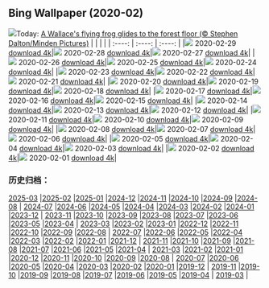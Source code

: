 ## Bing Wallpaper (2020-02)
![](http://cn.bing.com/th?id=OHR.WallaceFF_EN-US1967284462_UHD.jpg&w=1000)Today: [A Wallace's flying frog glides to the forest floor (© Stephen Dalton/Minden Pictures)](http://cn.bing.com/th?id=OHR.WallaceFF_EN-US1967284462_UHD.jpg)
|      |      |      |
| :----: | :----: | :----: |
|![](http://cn.bing.com/th?id=OHR.WallaceFF_EN-US1967284462_UHD.jpg&pid=hp&w=384&h=216&rs=1&c=4) 2020-02-29 [download 4k](http://cn.bing.com/th?id=OHR.WallaceFF_EN-US1967284462_UHD.jpg)|![](http://cn.bing.com/th?id=OHR.OtterCreekVT_EN-US1557441690_UHD.jpg&pid=hp&w=384&h=216&rs=1&c=4) 2020-02-28 [download 4k](http://cn.bing.com/th?id=OHR.OtterCreekVT_EN-US1557441690_UHD.jpg)|![](http://cn.bing.com/th?id=OHR.PBWhaleBones_EN-US8550622199_UHD.jpg&pid=hp&w=384&h=216&rs=1&c=4) 2020-02-27 [download 4k](http://cn.bing.com/th?id=OHR.PBWhaleBones_EN-US8550622199_UHD.jpg)|
|![](http://cn.bing.com/th?id=OHR.AcadiaSunrise_EN-US8474021804_UHD.jpg&pid=hp&w=384&h=216&rs=1&c=4) 2020-02-26 [download 4k](http://cn.bing.com/th?id=OHR.AcadiaSunrise_EN-US8474021804_UHD.jpg)|![](http://cn.bing.com/th?id=OHR.ArmstrongPark_EN-US8412696471_UHD.jpg&pid=hp&w=384&h=216&rs=1&c=4) 2020-02-25 [download 4k](http://cn.bing.com/th?id=OHR.ArmstrongPark_EN-US8412696471_UHD.jpg)|![](http://cn.bing.com/th?id=OHR.Windhorses_EN-US8344477103_UHD.jpg&pid=hp&w=384&h=216&rs=1&c=4) 2020-02-24 [download 4k](http://cn.bing.com/th?id=OHR.Windhorses_EN-US8344477103_UHD.jpg)|
|![](http://cn.bing.com/th?id=OHR.LakeGullMN_EN-US8273213396_UHD.jpg&pid=hp&w=384&h=216&rs=1&c=4) 2020-02-23 [download 4k](http://cn.bing.com/th?id=OHR.LakeGullMN_EN-US8273213396_UHD.jpg)|![](http://cn.bing.com/th?id=OHR.AbuSimbelSunFest_EN-US8115834133_UHD.jpg&pid=hp&w=384&h=216&rs=1&c=4) 2020-02-22 [download 4k](http://cn.bing.com/th?id=OHR.AbuSimbelSunFest_EN-US8115834133_UHD.jpg)|![](http://cn.bing.com/th?id=OHR.OlindaCarnival_EN-US7914915440_UHD.jpg&pid=hp&w=384&h=216&rs=1&c=4) 2020-02-21 [download 4k](http://cn.bing.com/th?id=OHR.OlindaCarnival_EN-US7914915440_UHD.jpg)|
|![](http://cn.bing.com/th?id=OHR.CloudsPelmo_EN-US7754683425_UHD.jpg&pid=hp&w=384&h=216&rs=1&c=4) 2020-02-20 [download 4k](http://cn.bing.com/th?id=OHR.CloudsPelmo_EN-US7754683425_UHD.jpg)|![](http://cn.bing.com/th?id=OHR.WanderingAlbatross_EN-US7624194630_UHD.jpg&pid=hp&w=384&h=216&rs=1&c=4) 2020-02-19 [download 4k](http://cn.bing.com/th?id=OHR.WanderingAlbatross_EN-US7624194630_UHD.jpg)|![](http://cn.bing.com/th?id=OHR.PlutoCrescent_EN-US7560373003_UHD.jpg&pid=hp&w=384&h=216&rs=1&c=4) 2020-02-18 [download 4k](http://cn.bing.com/th?id=OHR.PlutoCrescent_EN-US7560373003_UHD.jpg)|
|![](http://cn.bing.com/th?id=OHR.MRNMSD_EN-US1457690831_UHD.jpg&pid=hp&w=384&h=216&rs=1&c=4) 2020-02-17 [download 4k](http://cn.bing.com/th?id=OHR.MRNMSD_EN-US1457690831_UHD.jpg)|![](http://cn.bing.com/th?id=OHR.LemonDragon_EN-US7455819536_UHD.jpg&pid=hp&w=384&h=216&rs=1&c=4) 2020-02-16 [download 4k](http://cn.bing.com/th?id=OHR.LemonDragon_EN-US7455819536_UHD.jpg)|![](http://cn.bing.com/th?id=OHR.HumpbackHerring_EN-US7403030704_UHD.jpg&pid=hp&w=384&h=216&rs=1&c=4) 2020-02-15 [download 4k](http://cn.bing.com/th?id=OHR.HumpbackHerring_EN-US7403030704_UHD.jpg)|
|![](http://cn.bing.com/th?id=OHR.CorsicaHeart_EN-US7363711239_UHD.jpg&pid=hp&w=384&h=216&rs=1&c=4) 2020-02-14 [download 4k](http://cn.bing.com/th?id=OHR.CorsicaHeart_EN-US7363711239_UHD.jpg)|![](http://cn.bing.com/th?id=OHR.AbiquaFalls_EN-US4408914137_UHD.jpg&pid=hp&w=384&h=216&rs=1&c=4) 2020-02-13 [download 4k](http://cn.bing.com/th?id=OHR.AbiquaFalls_EN-US4408914137_UHD.jpg)|![](http://cn.bing.com/th?id=OHR.PinzonIslandTortoise_EN-US4325314925_UHD.jpg&pid=hp&w=384&h=216&rs=1&c=4) 2020-02-12 [download 4k](http://cn.bing.com/th?id=OHR.PinzonIslandTortoise_EN-US4325314925_UHD.jpg)|
|![](http://cn.bing.com/th?id=OHR.SylviaEarle_EN-US4248966328_UHD.jpg&pid=hp&w=384&h=216&rs=1&c=4) 2020-02-11 [download 4k](http://cn.bing.com/th?id=OHR.SylviaEarle_EN-US4248966328_UHD.jpg)|![](http://cn.bing.com/th?id=OHR.SuperkilenPark_EN-US4074449236_UHD.jpg&pid=hp&w=384&h=216&rs=1&c=4) 2020-02-10 [download 4k](http://cn.bing.com/th?id=OHR.SuperkilenPark_EN-US4074449236_UHD.jpg)|![](http://cn.bing.com/th?id=OHR.HollywoodSign_EN-US3888664438_UHD.jpg&pid=hp&w=384&h=216&rs=1&c=4) 2020-02-09 [download 4k](http://cn.bing.com/th?id=OHR.HollywoodSign_EN-US3888664438_UHD.jpg)|
|![](http://cn.bing.com/th?id=OHR.PingxiLantern_EN-US3795457184_UHD.jpg&pid=hp&w=384&h=216&rs=1&c=4) 2020-02-08 [download 4k](http://cn.bing.com/th?id=OHR.PingxiLantern_EN-US3795457184_UHD.jpg)|![](http://cn.bing.com/th?id=OHR.QuebecWinter_EN-US3715352171_UHD.jpg&pid=hp&w=384&h=216&rs=1&c=4) 2020-02-07 [download 4k](http://cn.bing.com/th?id=OHR.QuebecWinter_EN-US3715352171_UHD.jpg)|![](http://cn.bing.com/th?id=OHR.SneezeSpring_EN-US3645892670_UHD.jpg&pid=hp&w=384&h=216&rs=1&c=4) 2020-02-06 [download 4k](http://cn.bing.com/th?id=OHR.SneezeSpring_EN-US3645892670_UHD.jpg)|
|![](http://cn.bing.com/th?id=OHR.AlbertaBubbles_EN-US3535339115_UHD.jpg&pid=hp&w=384&h=216&rs=1&c=4) 2020-02-05 [download 4k](http://cn.bing.com/th?id=OHR.AlbertaBubbles_EN-US3535339115_UHD.jpg)|![](http://cn.bing.com/th?id=OHR.LionRock_EN-US3384136847_UHD.jpg&pid=hp&w=384&h=216&rs=1&c=4) 2020-02-04 [download 4k](http://cn.bing.com/th?id=OHR.LionRock_EN-US3384136847_UHD.jpg)|![](http://cn.bing.com/th?id=OHR.RapaNuiFestival_EN-US3295875465_UHD.jpg&pid=hp&w=384&h=216&rs=1&c=4) 2020-02-03 [download 4k](http://cn.bing.com/th?id=OHR.RapaNuiFestival_EN-US3295875465_UHD.jpg)|
|![](http://cn.bing.com/th?id=OHR.MeerkatHuddle_EN-US3180214061_UHD.jpg&pid=hp&w=384&h=216&rs=1&c=4) 2020-02-02 [download 4k](http://cn.bing.com/th?id=OHR.MeerkatHuddle_EN-US3180214061_UHD.jpg)|![](http://cn.bing.com/th?id=OHR.MappingCourage_EN-US3088004881_UHD.jpg&pid=hp&w=384&h=216&rs=1&c=4) 2020-02-01 [download 4k](http://cn.bing.com/th?id=OHR.MappingCourage_EN-US3088004881_UHD.jpg)|
### 历史归档：
[2025-03](/picture/2025-03/) |[2025-02](/picture/2025-02/) |[2025-01](/picture/2025-01/) |[2024-12](/picture/2024-12/) |[2024-11](/picture/2024-11/) |[2024-10](/picture/2024-10/) |[2024-09](/picture/2024-09/) |[2024-08](/picture/2024-08/) |
[2024-07](/picture/2024-07/) |[2024-06](/picture/2024-06/) |[2024-05](/picture/2024-05/) |[2024-04](/picture/2024-04/) |[2024-03](/picture/2024-03/) |[2024-02](/picture/2024-02/) |[2024-01](/picture/2024-01/) |[2023-12](/picture/2023-12/) |
[2023-11](/picture/2023-11/) |[2023-10](/picture/2023-10/) |[2023-09](/picture/2023-09/) |[2023-08](/picture/2023-08/) |[2023-07](/picture/2023-07/) |[2023-06](/picture/2023-06/) |[2023-05](/picture/2023-05/) |[2023-04](/picture/2023-04/) |
[2023-03](/picture/2023-03/) |[2023-02](/picture/2023-02/) |[2023-01](/picture/2023-01/) |[2022-12](/picture/2022-12/) |[2022-11](/picture/2022-11/) |[2022-10](/picture/2022-10/) |[2022-09](/picture/2022-09/) |[2022-08](/picture/2022-08/) |
[2022-07](/picture/2022-07/) |[2022-06](/picture/2022-06/) |[2022-05](/picture/2022-05/) |[2022-04](/picture/2022-04/) |[2022-03](/picture/2022-03/) |[2022-02](/picture/2022-02/) |[2022-01](/picture/2022-01/) |[2021-12](/picture/2021-12/) |
[2021-11](/picture/2021-11/) |[2021-10](/picture/2021-10/) |[2021-09](/picture/2021-09/) |[2021-08](/picture/2021-08/) |[2021-07](/picture/2021-07/) |[2021-06](/picture/2021-06/) |[2021-05](/picture/2021-05/) |[2021-04](/picture/2021-04/) |
[2021-03](/picture/2021-03/) |[2021-02](/picture/2021-02/) |[2021-01](/picture/2021-01/) |[2020-12](/picture/2020-12/) |[2020-11](/picture/2020-11/) |[2020-10](/picture/2020-10/) |[2020-09](/picture/2020-09/) |[2020-08](/picture/2020-08/) |
[2020-07](/picture/2020-07/) |[2020-06](/picture/2020-06/) |[2020-05](/picture/2020-05/) |[2020-04](/picture/2020-04/) |[2020-03](/picture/2020-03/) |[2020-02](/picture/2020-02/) |[2020-01](/picture/2020-01/) |[2019-12](/picture/2019-12/) |
[2019-11](/picture/2019-11/) |[2019-10](/picture/2019-10/) |[2019-09](/picture/2019-09/) |[2019-08](/picture/2019-08/) |[2019-07](/picture/2019-07/) |[2019-06](/picture/2019-06/) |[2019-05](/picture/2019-05/) |[2019-04](/picture/2019-04/) |
[2019-03](/picture/2019-03/) |
